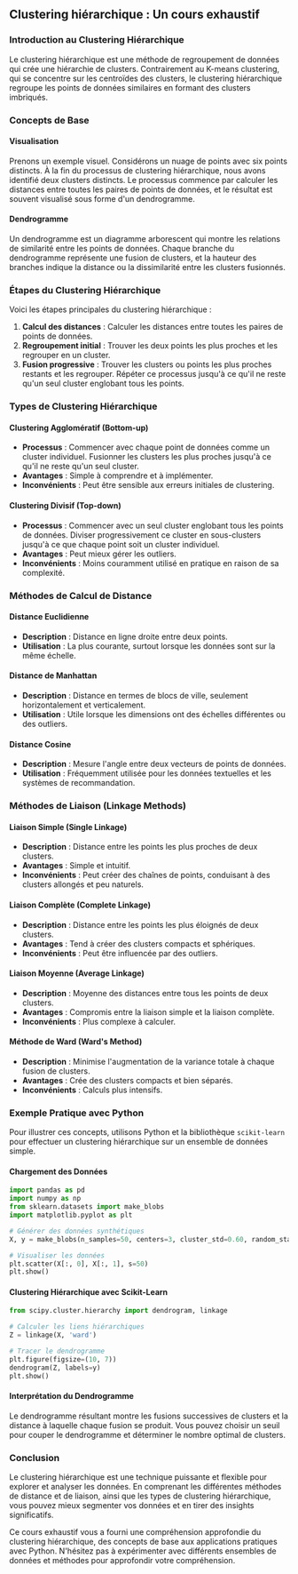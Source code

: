 ## Clustering hiérarchique : Un cours exhaustif

### Introduction au Clustering Hiérarchique
Le clustering hiérarchique est une méthode de regroupement de données qui crée une hiérarchie de clusters. Contrairement au K-means clustering, qui se concentre sur les centroïdes des clusters, le clustering hiérarchique regroupe les points de données similaires en formant des clusters imbriqués.

### Concepts de Base
#### Visualisation
Prenons un exemple visuel. Considérons un nuage de points avec six points distincts. À la fin du processus de clustering hiérarchique, nous avons identifié deux clusters distincts. Le processus commence par calculer les distances entre toutes les paires de points de données, et le résultat est souvent visualisé sous forme d'un dendrogramme.

#### Dendrogramme
Un dendrogramme est un diagramme arborescent qui montre les relations de similarité entre les points de données. Chaque branche du dendrogramme représente une fusion de clusters, et la hauteur des branches indique la distance ou la dissimilarité entre les clusters fusionnés.

### Étapes du Clustering Hiérarchique
Voici les étapes principales du clustering hiérarchique :

1. **Calcul des distances** : Calculer les distances entre toutes les paires de points de données.
2. **Regroupement initial** : Trouver les deux points les plus proches et les regrouper en un cluster.
3. **Fusion progressive** : Trouver les clusters ou points les plus proches restants et les regrouper. Répéter ce processus jusqu'à ce qu'il ne reste qu'un seul cluster englobant tous les points.

### Types de Clustering Hiérarchique
#### Clustering Agglomératif (Bottom-up)
- **Processus** : Commencer avec chaque point de données comme un cluster individuel. Fusionner les clusters les plus proches jusqu'à ce qu'il ne reste qu'un seul cluster.
- **Avantages** : Simple à comprendre et à implémenter.
- **Inconvénients** : Peut être sensible aux erreurs initiales de clustering.

#### Clustering Divisif (Top-down)
- **Processus** : Commencer avec un seul cluster englobant tous les points de données. Diviser progressivement ce cluster en sous-clusters jusqu'à ce que chaque point soit un cluster individuel.
- **Avantages** : Peut mieux gérer les outliers.
- **Inconvénients** : Moins couramment utilisé en pratique en raison de sa complexité.

### Méthodes de Calcul de Distance
#### Distance Euclidienne
- **Description** : Distance en ligne droite entre deux points.
- **Utilisation** : La plus courante, surtout lorsque les données sont sur la même échelle.

#### Distance de Manhattan
- **Description** : Distance en termes de blocs de ville, seulement horizontalement et verticalement.
- **Utilisation** : Utile lorsque les dimensions ont des échelles différentes ou des outliers.

#### Distance Cosine
- **Description** : Mesure l'angle entre deux vecteurs de points de données.
- **Utilisation** : Fréquemment utilisée pour les données textuelles et les systèmes de recommandation.

### Méthodes de Liaison (Linkage Methods)
#### Liaison Simple (Single Linkage)
- **Description** : Distance entre les points les plus proches de deux clusters.
- **Avantages** : Simple et intuitif.
- **Inconvénients** : Peut créer des chaînes de points, conduisant à des clusters allongés et peu naturels.

#### Liaison Complète (Complete Linkage)
- **Description** : Distance entre les points les plus éloignés de deux clusters.
- **Avantages** : Tend à créer des clusters compacts et sphériques.
- **Inconvénients** : Peut être influencée par des outliers.

#### Liaison Moyenne (Average Linkage)
- **Description** : Moyenne des distances entre tous les points de deux clusters.
- **Avantages** : Compromis entre la liaison simple et la liaison complète.
- **Inconvénients** : Plus complexe à calculer.

#### Méthode de Ward (Ward's Method)
- **Description** : Minimise l'augmentation de la variance totale à chaque fusion de clusters.
- **Avantages** : Crée des clusters compacts et bien séparés.
- **Inconvénients** : Calculs plus intensifs.

### Exemple Pratique avec Python
Pour illustrer ces concepts, utilisons Python et la bibliothèque `scikit-learn` pour effectuer un clustering hiérarchique sur un ensemble de données simple.

#### Chargement des Données
```python
import pandas as pd
import numpy as np
from sklearn.datasets import make_blobs
import matplotlib.pyplot as plt

# Générer des données synthétiques
X, y = make_blobs(n_samples=50, centers=3, cluster_std=0.60, random_state=0)

# Visualiser les données
plt.scatter(X[:, 0], X[:, 1], s=50)
plt.show()
```

#### Clustering Hiérarchique avec Scikit-Learn
```python
from scipy.cluster.hierarchy import dendrogram, linkage

# Calculer les liens hiérarchiques
Z = linkage(X, 'ward')

# Tracer le dendrogramme
plt.figure(figsize=(10, 7))
dendrogram(Z, labels=y)
plt.show()
```

#### Interprétation du Dendrogramme
Le dendrogramme résultant montre les fusions successives de clusters et la distance à laquelle chaque fusion se produit. Vous pouvez choisir un seuil pour couper le dendrogramme et déterminer le nombre optimal de clusters.

### Conclusion
Le clustering hiérarchique est une technique puissante et flexible pour explorer et analyser les données. En comprenant les différentes méthodes de distance et de liaison, ainsi que les types de clustering hiérarchique, vous pouvez mieux segmenter vos données et en tirer des insights significatifs.

Ce cours exhaustif vous a fourni une compréhension approfondie du clustering hiérarchique, des concepts de base aux applications pratiques avec Python. N'hésitez pas à expérimenter avec différents ensembles de données et méthodes pour approfondir votre compréhension.
